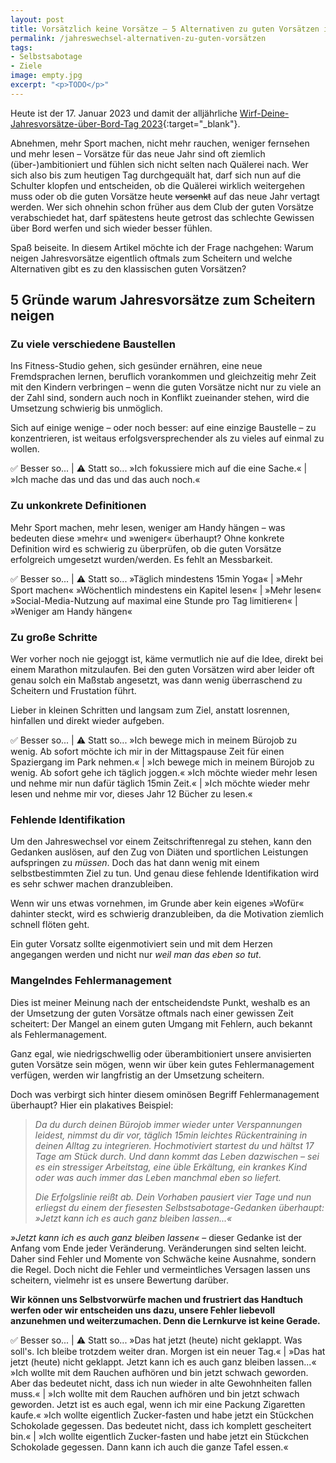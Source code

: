 ```yaml
---
layout: post
title: Vorsätzlich keine Vorsätze – 5 Alternativen zu guten Vorsätzen im neuen Jahr
permalink: /jahreswechsel-alternativen-zu-guten-vorsätzen
tags:
- Selbstsabotage
- Ziele
image: empty.jpg
excerpt: "<p>TODO</p>"
---
```


Heute ist der 17. Januar 2023 und damit der alljährliche
[Wirf-Deine-Jahresvorsätze-über-Bord-Tag 2023](http://www.kleiner-kalender.de/event/wirf-deine-jahresvorsaetze-ueber-bord-tag/101562.html){:target="\_blank"}.

Abnehmen, mehr Sport machen, nicht mehr rauchen, weniger fernsehen und mehr
lesen – Vorsätze für das neue Jahr sind oft ziemlich (über-)ambitioniert
und fühlen sich nicht selten nach Quälerei nach. Wer sich also bis zum heutigen
Tag durchgequält hat, darf sich nun auf die Schulter klopfen und entscheiden, ob
die Quälerei wirklich weitergehen muss oder ob die guten Vorsätze heute
~~versenkt~~ auf das neue Jahr vertagt werden. Wer sich ohnehin schon früher aus
dem Club der guten Vorsätze verabschiedet hat, darf spätestens heute getrost
das schlechte Gewissen über Bord werfen und sich wieder besser fühlen.

Spaß beiseite. In diesem Artikel möchte ich der Frage nachgehen:
Warum neigen Jahresvorsätze eigentlich oftmals zum Scheitern und welche
Alternativen gibt es zu den klassischen guten Vorsätzen?

## 5 Gründe warum Jahresvorsätze zum Scheitern neigen

### Zu viele verschiedene Baustellen

Ins Fitness-Studio gehen, sich gesünder ernähren, eine neue Fremdsprachen lernen,
beruflich vorankommen und gleichzeitig mehr Zeit mit den Kindern verbringen –
wenn die guten Vorsätze nicht nur zu viele an der Zahl sind, sondern auch noch
in Konflikt zueinander stehen, wird die Umsetzung schwierig bis unmöglich.

Sich auf einige wenige – oder noch besser: auf eine einzige Baustelle – zu
konzentrieren, ist weitaus erfolgsversprechender als zu vieles auf einmal zu
wollen.

✅ Besser so... | ⚠️ Statt so...
»Ich fokussiere mich auf die eine Sache.« | »Ich mache das und das und das auch noch.«

### Zu unkonkrete Definitionen

Mehr Sport machen, mehr lesen, weniger am Handy hängen – was bedeuten diese
»mehr« und »weniger« überhaupt? Ohne konkrete Definition wird es schwierig
zu überprüfen, ob die guten Vorsätze erfolgreich umgesetzt wurden/werden. Es
fehlt an Messbarkeit.

✅ Besser so... | ⚠️ Statt so...
»Täglich mindestens 15min Yoga« | »Mehr Sport machen«
»Wöchentlich mindestens ein Kapitel lesen« | »Mehr lesen«
»Social-Media-Nutzung auf maximal eine Stunde pro Tag limitieren« | »Weniger am Handy hängen«

### Zu große Schritte

Wer vorher noch nie gejoggt ist, käme vermutlich nie auf die Idee, direkt bei
einem Marathon mitzulaufen. Bei den guten Vorsätzen wird aber leider oft
genau solch ein Maßstab angesetzt, was dann wenig überraschend zu Scheitern und
Frustation führt.

Lieber in kleinen Schritten und langsam zum Ziel, anstatt losrennen,
hinfallen und direkt wieder aufgeben.

✅ Besser so... | ⚠️ Statt so...
»Ich bewege mich in meinem Bürojob zu wenig. Ab sofort möchte ich mir in der Mittagspause Zeit für einen Spaziergang im Park nehmen.« | »Ich bewege mich in meinem Bürojob zu wenig. Ab sofort gehe ich täglich joggen.«
»Ich möchte wieder mehr lesen und nehme mir nun dafür täglich 15min Zeit.« | »Ich möchte wieder mehr lesen und nehme mir vor, dieses Jahr 12 Bücher zu lesen.«

### Fehlende Identifikation

Um den Jahreswechsel vor einem Zeitschriftenregal zu stehen, kann den Gedanken
auslösen, auf den Zug von Diäten und sportlichen Leistungen aufspringen zu *müssen*.
Doch das hat dann wenig mit einem selbstbestimmten Ziel zu tun. Und genau
diese fehlende Identifikation wird es sehr schwer machen dranzubleiben.

Wenn wir uns etwas vornehmen, im Grunde aber kein eigenes »Wofür« dahinter
steckt, wird es schwierig dranzubleiben, da die Motivation ziemlich schnell flöten geht.

Ein guter Vorsatz sollte eigenmotiviert sein und mit dem Herzen angegangen werden
und nicht nur *weil man das eben so tut*.

### Mangelndes Fehlermanagement

Dies ist meiner Meinung nach der entscheidendste Punkt, weshalb es an der
Umsetzung der guten Vorsätze oftmals nach einer gewissen Zeit scheitert:
Der Mangel an einem guten Umgang mit Fehlern, auch bekannt als Fehlermanagement.

Ganz egal, wie niedrigschwellig oder überambitioniert unsere anvisierten guten
Vorsätze sein mögen, wenn wir über kein gutes Fehlermanagement verfügen, werden
wir langfristig an der Umsetzung scheitern.

Doch was verbirgt sich hinter diesem ominösen Begriff Fehlermanagement überhaupt?
Hier ein plakatives Beispiel:

> *Da du durch deinen Bürojob immer wieder unter Verspannungen leidest, nimmst
> du dir vor, täglich 15min leichtes Rückentraining in deinen Alltag zu integrieren.
> Hochmotiviert startest du und hältst 17 Tage am Stück durch.
> Und dann kommt das Leben dazwischen – sei es ein stressiger Arbeitstag, eine
> üble Erkältung, ein krankes Kind oder was auch immer das Leben manchmal eben
> so liefert.*
> 
> *Die Erfolgslinie reißt ab. Dein Vorhaben pausiert vier Tage und nun
> erliegst du einem der fiesesten Selbstsabotage-Gedanken überhaupt:
> »Jetzt kann ich es auch ganz bleiben lassen...«*

*»Jetzt kann ich es auch ganz bleiben lassen«* – dieser Gedanke ist der Anfang
vom Ende jeder Veränderung.
Veränderungen sind selten leicht. Daher sind Fehler und Momente von Schwäche
keine Ausnahme, sondern die Regel. Doch nicht die Fehler und vermeintliches
Versagen lassen uns scheitern, vielmehr ist es unsere Bewertung darüber.

**Wir können uns Selbstvorwürfe machen und frustriert das Handtuch werfen oder wir
entscheiden uns dazu, unsere Fehler liebevoll anzunehmen und weiterzumachen.
Denn die Lernkurve ist keine Gerade.**

✅ Besser so... | ⚠️ Statt so...
»Das hat jetzt (heute) nicht geklappt. Was soll's. Ich bleibe trotzdem weiter dran. Morgen ist ein neuer Tag.« | »Das hat jetzt (heute) nicht geklappt. Jetzt kann ich es auch ganz bleiben lassen...«
»Ich wollte mit dem Rauchen aufhören und bin jetzt schwach geworden. Aber das bedeutet nicht, dass ich nun wieder in alte Gewohnheiten fallen muss.« | »Ich wollte mit dem Rauchen aufhören und bin jetzt schwach geworden. Jetzt ist es auch egal, wenn ich mir eine Packung Zigaretten kaufe.«
»Ich wollte eigentlich Zucker-fasten und habe jetzt ein Stückchen Schokolade gegessen. Das bedeutet nicht, dass ich komplett gescheitert bin.« | »Ich wollte eigentlich Zucker-fasten und habe jetzt ein Stückchen Schokolade gegessen. Dann kann ich auch die ganze Tafel essen.«
